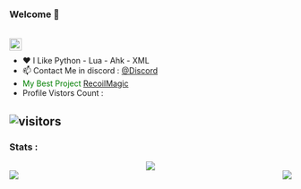 ### Welcome 👋


<br/>
<a href="https://discord.com/users/748318287892578385">
    <img align ="left" alt="Discord" width="22px" src ="https://cdn.jsdelivr.net/npm/simple-icons@v3/icons/discord.svg" />
  </a>
<br/>


- ❤ I Like Python - Lua - Ahk - XML 
- 📫 Contact Me in discord : [@Discord](https://discord.com/channels/@me/748318287892578385)
-  <span style="color: green"> My Best Project [RecoilMagic](https://github.com/ZerroDevs/RecoilMagic) </span>
- Profile Vistors Count :

![visitors](https://visitor-badge.glitch.me/badge?page_id=ZeroDevs)
---

### Stats : 

<div align="center"><img src="https://github-profile-trophy.vercel.app/?username=ZerroDevs&theme=dracula&count_private=true"></div>
<img align="left" src="https://github-readme-stats.vercel.app/api?username=ZerroDevs&show_icons=true&hide_border=true&theme=tokyonight"><img align="right" src="https://github-readme-stats.vercel.app/api/top-langs/?username=ZerroDevs&theme=tokyonight&hide=batchfile">


